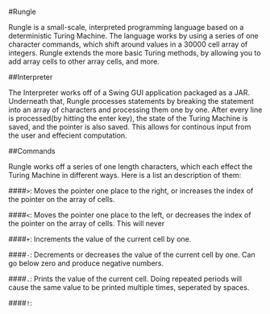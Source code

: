#Rungle

Rungle is a small-scale, interpreted programming language based on a deterministic Turing Machine. The language works by using a series
of one character commands, which shift around values in a 30000 cell array of integers. Rungle extends the more basic Turing methods, by allowing you to add array cells to other array cells,
and more.

##Interpreter

The Interpreter works off of a Swing GUI application packaged as a JAR. Underneath that, Rungle processes statements by breaking the statement into an array of characters and processing them one by one. After every line is processed(by hitting the enter key), the state of the Turing Machine is saved, and the pointer is also saved. This allows for continous input from the user and effecient computation.

##Commands

Rungle works off a series of one length characters, which each effect the Turing Machine in different ways. Here is a list an description of them:

####`>`:
Moves the pointer one place to the right, or increases the index of the pointer on the array of cells.

####`<`:
Moves the pointer one place to the left, or decreases the index of the pointer on the array of cells. This will never

####`+`:
Increments the value of the current cell by one.

####`-`:
Decrements or decreases the value of the current cell by one. Can go below zero and produce negative numbers.

####`.`: 
Prints the value of the current cell. Doing repeated periods will cause the same value to be printed multiple times, seperated by spaces.

####`!`:
